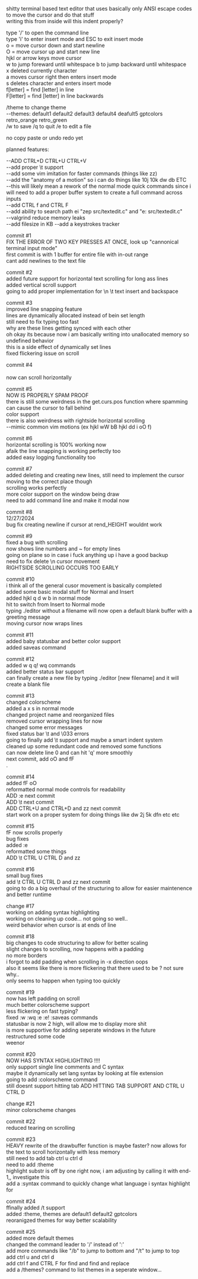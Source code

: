 shitty terminal based text editor that uses basically only ANSI escape codes to move the cursor and do that stuff  <br />
writing this from inside
will this indent properly? <br />



type '/' to open the command line <br />
type 'i' to enter insert mode and ESC to exit insert mode <br />
o = move cursor down and start newline <br />
O = move cursor up and start new line <br />
hjkl or arrow keys move cursor <br />
w to jump foreward until whitespace b to jump backward until whitespace <br />
x deleted currently character <br />
a moves cursor right then enters insert mode <br />
s deletes character and enters insert mode <br />
f[letter] = find [letter] in line <br />
F[letter] = find [letter] in line backwards <br />

/theme to change theme <br />
--themes: default1 default2 default3 default4 deafult5 gptcolors retro_orange retro_green <br />
/w to save /q to quit /e to edit a file <br />

no copy paste or undo redo yet <br />



planned features: <br />

--ADD CTRL+D CTRL+U CTRL+V <br />
--add proper \t support <br />
--add some vim <leader> imitation for faster commands (things like <leader>zz) <br />
--add the "anatomy of a motion" so i can do things like 10j 10k dw db ETC <br />
--this will likely mean a rework of the normal mode quick commands since i will need to add a proper buffer system to create a full command across inputs <br />
--add CTRL f and CTRL F <br />
--add ability to search path ei "zep src/textedit.c" and "e: src/textedit.c" <br />
--valgrind reduce memory leaks <br />
--add filesize in KB
--add a keystrokes tracker


commit #1 <br />
FIX THE ERROR OF TWO KEY PRESSES AT ONCE, look up "cannonical terminal input mode"  <br />
first commit is with 1 buffer for entire file with in-out range <br />
cant add newlines to the text file  <br />

commit #2 <br />
added future support for horizontal text scrolling for long ass lines  <br />
added vertical scroll support <br />
going to add proper implementation for \n \t text insert and backspace <br />

commit #3 <br />
improved line snapping feature <br />
lines are dynamically allocated instead of bein set length <br />
still need to fix typing too fast <br />
why are these lines getting synced with each other <br />
oh okay its because now i am basically writing into unallocated memory so undefined behavior <br />
this is a side effect of dynamically set lines <br />
fixed flickering issue on scroll <br />
         
commit #4 <br />   
now can scroll horizontally <br />

commit #5 <br />
NOW IS PROPERLY SPAM PROOF <br />
there is still some weirdness in the get.curs.pos function where spamming can cause the cursor to fall behind <br />
color support <br />
there is also weirdness with rightside horizontal scrolling <br />--mimic common vim motions (ex hjkl wW bB hjkl dd i oO <ESC> f) <br />

commit #6 <br />
horizontal scrolling is 100% working now <br />
afaik the line snapping is working perfectly too <br />
added easy logging functionality too <br />

commit #7 <br />
added deleting and creating new lines, still need to implement the cursor moving to the correct place though <br />
scrolling works perfectly <br />
more color support on the window being draw <br />
need to add command line and make it modal now <br />

commit #8 <br />
12/27/2024 <br />
bug fix creating newline if cursor at rend_HEIGHT wouldnt work <br />

commit #9 <br />
fixed a bug with scrolling <br />
now shows line numbers and ~ for empty lines <br />
going on plane so in case i fuck anything up i have a good backup <br />
need to fix delete \n cursor movement <br />
RIGHTSIDE SCROLLING OCCURS TOO EARLY <br />

commit #10 <br />
i think all of the general cusor movement is basically completed <br />
added some basic modal stuff for Normal and Insert <br />
added hjkl q d w b in normal mode <br />
hit <ESC> to switch from Insert to Normal mode <br />
typing ./editor without a filename will now open a default blank buffer with a greeting message <br />
moving cursor now wraps lines <br />

commit #11 <br />
added baby statusbar and better color support <br />
added saveas command <br />

commit #12 <br />
added w q q! wq commands <br />
added better status bar support <br />
can finally create a new file by typing ./editor [new filename] and it will create a blank file <br />


commit #13 <br />
changed colorscheme <br />
added a x s in normal mode <br />
changed project name and reorganized files <br />
removed cursor wrapping lines for now <br />
changed some error messages <br />
fixed status bar \t and \033 errors <br />
going to finally add \t support and maybe a smart indent system <br />
cleaned up some redundant code and removed some functions <br /> 
can now delete line 0 and can hit 'q' more smoothly <br />
next commit, add oO and fF <br />
.

commit #14 <br />
added fF oO <br />
reformatted normal mode controls for readability <br />
ADD :e next commit <br />
ADD \t next commit <br />
ADD CTRL+U and CTRL+D and zz next commit <br />
start work on a proper system for doing things like dw 2j 5k dfn etc etc <br />


commit #15 <br />
fF now scrolls properly <br />
bug fixes <br />
added :e <br>
reformatted some things <br />
ADD \t CTRL U CTRL D and zz <br />

commit #16 <br />
small bug fixes <br />
add \t CTRL U CTRL D and zz next commit <br />
going to do a big overhaul of the structuring to allow for easier maintenence and better runtime <br />


change #17 <br />
working on adding syntax highlighting <br />
working on cleaning up code... not going so well.. <br />
weird behavior when cursor is at ends of line <br />

commit #18 <br />
big changes to code structuring to allow for better scaling <br />
slight changes to scrolling, now happens with a padding <br />
no more borders <br />
i forgot to add padding when scrolling in -x direction oops <br />
also it seems like there is more flickering that there used to be ? not sure why.. <br />
only seems to happen when typing too quickly <br />

commit #19 <br />
now has left padding on scroll <br />
much better colorscheme support <br />
less flickering on fast typing? <br />
fixed :w :wq :e :e! :saveas commands <br />
statusbar is now 2 high, will allow me to display more shit <br />
is more supportive for adding seperate windows in the future <br />
restructured some code <br />
weenor <br />

commit #20 <br />
NOW HAS SYNTAX HIGHLIGHTING !!!! <br />
only support single line comments and C syntax <br />
maybe it dynamically set lang syntax by looking at file extension <br />
going to add :colorscheme command <br />
still doesnt support hitting tab
ADD HITTING TAB SUPPORT AND CTRL U CTRL D

change #21 <br />
minor colorscheme changes <br />

commit #22 <br />
reduced tearing on scrolling <br />

commit #23 <br />
HEAVY rewrite of the drawbuffer function is maybe faster? now allows for the text to scroll horizontally with less memory <br />
still need to add tab ctrl u ctrl d <br />
need to add :theme <br />
highlight substr is off by one right now, i am adjusting by calling it with end-1,, investigate this <br />
add a :syntax command to quickly change what language i syntax highlight for <br />

commit #24 <br />
ffinally added /t support <br />
added :theme, themes are default1 default2 gptcolors <br />
reoranigzed themes for way better scalability <br />

commit #25 <br />
added more default themes <br />
changed the command leader to '/' instead of ':' <br />
add more commands like "/b" to jump to bottom and "/t" to jump to top <br />
add ctrl u and ctrl d <br />
add ctrl f and CTRL F for find and find and replace <br />
add a /themes? command to list themes in a seperate window... <br />

